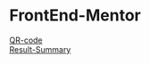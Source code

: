 # FrontEnd-Mentor

<a href="https://alyssondemari.github.io/FrontEnd-Mentor/qr-code-component-main/index.html">QR-code</a> <br>
<a href=https://alyssondemari.github.io/FrontEnd-Mentor/results-summary-component-main/index.html>Result-Summary</a>
